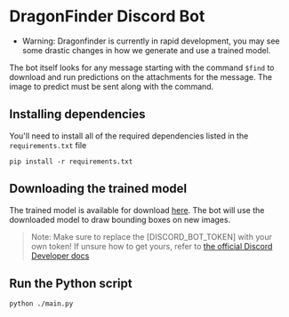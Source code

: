 # DragonFinder Discord Bot

- Warning: Dragonfinder is currently in rapid development, you may see some drastic changes in how we generate and use a trained model.

The bot itself looks for any message starting with the command `$find` to download and run predictions on the attachments for the message. The image to predict must be sent along with the command.

## Installing dependencies

You'll need to install all of the required dependencies listed in the `requirements.txt` file

```
pip install -r requirements.txt
```

## Downloading the trained model

The trained model is available for download [here](https://drive.google.com/drive/folders/1YTl06HgPwjzF6NKue7XAw9b55XP06zhs?usp=share_link). The bot will use the downloaded model to draw bounding boxes on new images.

> Note: Make sure to replace the [DISCORD_BOT_TOKEN] with your own token! If unsure how to get yours, refer to [the official Discord Developer docs](https://discord.com/developers/docs/topics/oauth2)

## Run the Python script

```
python ./main.py
```